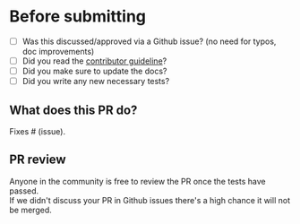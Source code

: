 # Before submitting

- [ ] Was this discussed/approved via a Github issue? (no need for typos, doc improvements)
- [ ] Did you read the [contributor guideline](https://github.com/pytorch/fairseq/blob/master/CONTRIBUTING.md)?
- [ ] Did you make sure to update the docs?   
- [ ] Did you write any new necessary tests?  

## What does this PR do?
Fixes # (issue).

## PR review    
Anyone in the community is free to review the PR once the tests have passed.     
If we didn't discuss your PR in Github issues there's a high chance it will not be merged.
